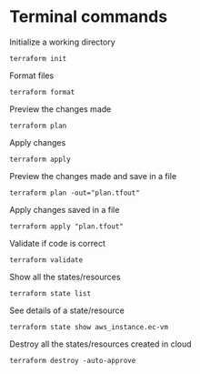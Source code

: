 # Terminal commands

Initialize a working directory

    terraform init

Format files

    terraform format

Preview the changes made

    terraform plan

Apply changes

    terraform apply

Preview the changes made and save in a file

    terraform plan -out="plan.tfout"

Apply changes saved in a file

    terraform apply "plan.tfout"

Validate if code is correct

    terraform validate

Show all the states/resources

    terraform state list

See details of a state/resource

    terraform state show aws_instance.ec-vm

Destroy all the states/resources created in cloud

    terraform destroy -auto-approve
